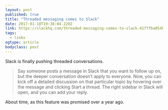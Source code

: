 ```yaml
---
layout: post 
published: true 
title: "Threaded messaging comes to Slack" 
date: 2017-01-18T19:38:04.220Z 
link: https://slackhq.com/threaded-messaging-comes-to-slack-417ffba054bd#.9c4yimrna 
tags:
  - links
ogtype: article 
bodyclass: post 
---
```


Slack is finally pushing threaded conversations. 

> Say someone posts a message in Slack that you want to follow up on, but the deeper conversation doesn’t apply to everyone. Now, you can kick off a detailed discussion on that particular topic by hovering over the message and clicking Start a thread. The right sidebar in Slack will open, and you can add your reply.

About time, as this feature was promised over a year ago.
